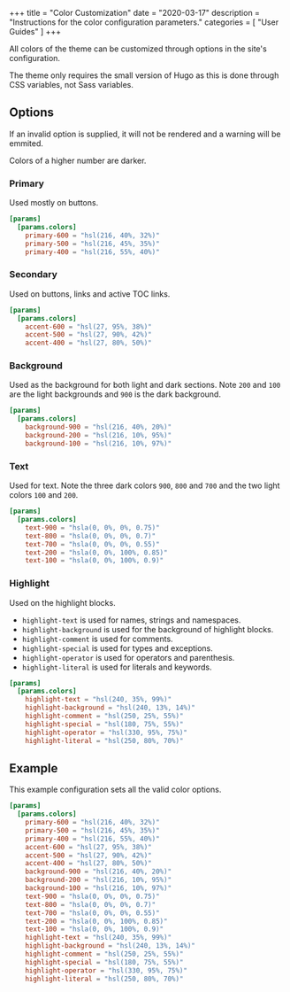 +++
title = "Color Customization"
date = "2020-03-17"
description = "Instructions for the color configuration parameters."
categories = [
    "User Guides"
]
+++

All colors of the theme can be customized through options in the site's
configuration.

The theme only requires the small version of Hugo as this is done through CSS
variables, not Sass variables.

## Options

If an invalid option is supplied, it will not be rendered and a warning will be
emmited.

Colors of a higher number are darker.

### Primary

Used mostly on buttons.

``` toml
[params]
  [params.colors]
    primary-600 = "hsl(216, 40%, 32%)"
    primary-500 = "hsl(216, 45%, 35%)"
    primary-400 = "hsl(216, 55%, 40%)"
```

### Secondary

Used on buttons, links and active TOC links.

``` toml
[params]
  [params.colors]
    accent-600 = "hsl(27, 95%, 38%)"
    accent-500 = "hsl(27, 90%, 42%)"
    accent-400 = "hsl(27, 80%, 50%)"
```

### Background

Used as the background for both light and dark sections. Note `200` and `100` are
the light backgrounds and `900` is the dark background.

``` toml
[params]
  [params.colors]
    background-900 = "hsl(216, 40%, 20%)"
    background-200 = "hsl(216, 10%, 95%)"
    background-100 = "hsl(216, 10%, 97%)"
```

### Text

Used for text. Note the three dark colors `900`, `800` and `700` and the two
light colors `100` and `200`.

``` toml
[params]
  [params.colors]
    text-900 = "hsla(0, 0%, 0%, 0.75)"
    text-800 = "hsla(0, 0%, 0%, 0.7)"
    text-700 = "hsla(0, 0%, 0%, 0.55)"
    text-200 = "hsla(0, 0%, 100%, 0.85)"
    text-100 = "hsla(0, 0%, 100%, 0.9)"
```

### Highlight

Used on the highlight blocks.

* `highlight-text` is used for names, strings and namespaces.
* `highlight-background` is used for the background of highlight blocks.
* `highlight-comment` is used for comments.
* `highlight-special` is used for types and exceptions.
* `highlight-operator` is used for operators and parenthesis.
* `highlight-literal` is used for literals and keywords.

``` toml
[params]
  [params.colors]
    highlight-text = "hsl(240, 35%, 99%)"
    highlight-background = "hsl(240, 13%, 14%)"
    highlight-comment = "hsl(250, 25%, 55%)"
    highlight-special = "hsl(180, 75%, 55%)"
    highlight-operator = "hsl(330, 95%, 75%)"
    highlight-literal = "hsl(250, 80%, 70%)"
```

## Example

This example configuration sets all the valid color options.

``` toml
[params]
  [params.colors]
    primary-600 = "hsl(216, 40%, 32%)"
    primary-500 = "hsl(216, 45%, 35%)"
    primary-400 = "hsl(216, 55%, 40%)"
    accent-600 = "hsl(27, 95%, 38%)"
    accent-500 = "hsl(27, 90%, 42%)"
    accent-400 = "hsl(27, 80%, 50%)"
    background-900 = "hsl(216, 40%, 20%)"
    background-200 = "hsl(216, 10%, 95%)"
    background-100 = "hsl(216, 10%, 97%)"
    text-900 = "hsla(0, 0%, 0%, 0.75)"
    text-800 = "hsla(0, 0%, 0%, 0.7)"
    text-700 = "hsla(0, 0%, 0%, 0.55)"
    text-200 = "hsla(0, 0%, 100%, 0.85)"
    text-100 = "hsla(0, 0%, 100%, 0.9)"
    highlight-text = "hsl(240, 35%, 99%)"
    highlight-background = "hsl(240, 13%, 14%)"
    highlight-comment = "hsl(250, 25%, 55%)"
    highlight-special = "hsl(180, 75%, 55%)"
    highlight-operator = "hsl(330, 95%, 75%)"
    highlight-literal = "hsl(250, 80%, 70%)"
```